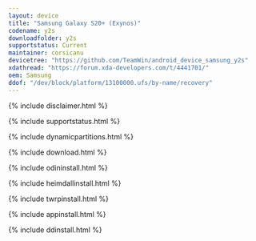 ```yaml
---
layout: device
title: "Samsung Galaxy S20+ (Exynos)"
codename: y2s
downloadfolder: y2s
supportstatus: Current
maintainer: corsicanu
devicetree: "https://github.com/TeamWin/android_device_samsung_y2s"
xdathread: "https://forum.xda-developers.com/t/4441701/"
oem: Samsung
ddof: "/dev/block/platform/13100000.ufs/by-name/recovery"
---
```


{% include disclaimer.html %}

{% include supportstatus.html %}

{% include dynamicpartitions.html %}

{% include download.html %}

{% include odininstall.html %}

{% include heimdallinstall.html %}

{% include twrpinstall.html %}

{% include appinstall.html %}

{% include ddinstall.html %}
